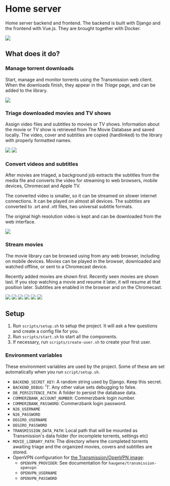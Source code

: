 # Home server

Home server backend and frontend. The backend is built with Django and the frontend with Vue.js. They are brought together with Docker.

![](http://nicolasbouliane.com/files/homeserver/covers.png)

## What does it do?

### Manage torrent downloads

Start, manage and monitor torrents using the Transmission web client. When the downloads finish, they appear in the *Triage* page, and can be added to the library.

![](http://nicolasbouliane.com/files/homeserver/torrents.png)

### Triage downloaded movies and TV shows

Assign video files and subtitles to movies or TV shows. Information about the movie or TV show is retrieved from The Movie Database and saved locally.  The video, cover and subtitles are copied (hardlinked) to the library with properly formatted names.

![](http://nicolasbouliane.com/files/homeserver/triage-title.png)
![](http://nicolasbouliane.com/files/homeserver/triage-finished.png)

### Convert videos and subtitles

After movies are triaged, a background job extracts the subtitles from the media file and converts the video for streaming to web browsers, mobile devices, Chromecast and Apple TV.

The converted video is smaller, so it can be streamed on slower internet connections. It can be played on almost all devices. The subtitles are converted to .srt and .vtt files, two universal subtitle formats.

The original high resolution video is kept and can be downloaded from the web interface.

![](http://nicolasbouliane.com/files/homeserver/triaged-files.png)

### Stream movies

The movie library can be browsed using from any web browser, including on mobile devices. Movies can be played in the browser, downloaded and watched offline, or sent to a Chromecast device.

Recently added movies are shown first. Recently seen movies are shown last. If you stop watching a movie and resume it later, it will resume at that position later. Subtitles are enabled in the browser and on the Chromecast.

![](http://nicolasbouliane.com/files/homeserver/home.png)
![](http://nicolasbouliane.com/files/homeserver/description.png)
![](http://nicolasbouliane.com/files/homeserver/play-in-browser.png)
![](http://nicolasbouliane.com/files/homeserver/seasons.png)
![](http://nicolasbouliane.com/files/homeserver/mobile-covers.png) ![](http://nicolasbouliane.com/files/homeserver/mobile-video.png)

## Setup

1. Run `scripts/setup.sh` to setup the project. It will ask a few questions and create a config file for you.
2. Run `scripts/start.sh` to start all the components.
3. If necessary, run `scripts/create-user.sh` to create your first user.

### Environment variables

These environment variables are used by the project. Some of these are set automatically when you run `script/setup.sh`.

* `BACKEND_SECRET_KEY`: A random string used by Django. Keep this secret.
* `BACKEND_DEBUG`: '1'. Any other value sets debugging to false.
* `DB_PERSISTENCE_PATH`: A folder to persist the database data.
* `COMMERZBANK_ACCOUNT_NUMBER`: Commerzbank login number.
* `COMMERZBANK_PASSWORD`: Commerzbank login password.
* `N26_USERNAME`
* `N26_PASSWORD`
* `DEGIRO_USERNAME`
* `DEGIRO_PASSWORD`
* `TRANSMISSION_DATA_PATH`: Local path that will be mounted as Transmission's data folder (for incomplete torrents, settings etc)
* `MOVIE_LIBRARY_PATH`: The directory where the completed torrents awaiting triage and the organized movies, covers and subtitles are stored.
* OpenVPN configuration for [the Transmission/OpenVPN image](https://hub.docker.com/r/haugene/transmission-openvpn/):
    * `OPENVPN_PROVIDER`: See documentation for `haugene/transmission-openvpn`
    * `OPENVPN_USERNAME`
    * `OPENVPN_PASSWORD`